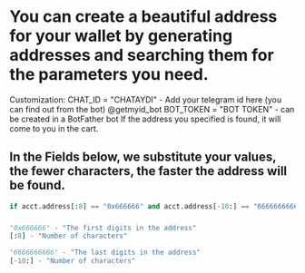 # You can create a beautiful address for your wallet by generating addresses and searching them for the parameters you need.

Customization:
CHAT_ID = "CHATAYDI" - Add your telegram id here (you can find out from the bot) @getmyid_bot
BOT_TOKEN = "BOT TOKEN" - can be created in a BotFather bot
If the address you specified is found, it will come to you in the cart.


## In the Fields below, we substitute your values, the fewer characters, the faster the address will be found.
````python
if acct.address[:8] == "0x666666" and acct.address[-10:] == "6666666666":
````
###
````python
"0x666666" - "The first digits in the address"
[:8] - "Number of characters"
````
````python
"6666666666" - "The last digits in the address"
[-10:] - "Number of characters"
````
